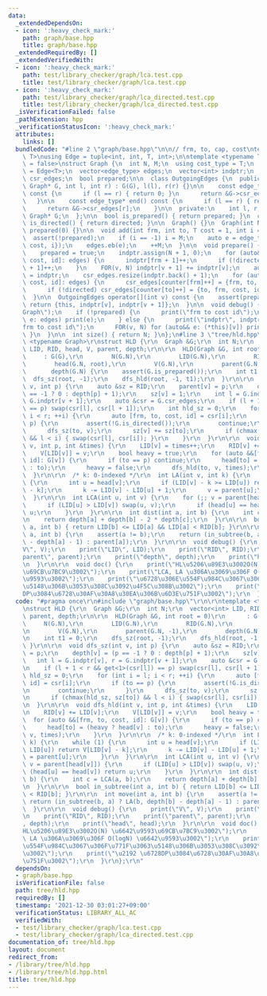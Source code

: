 ```yaml
---
data:
  _extendedDependsOn:
  - icon: ':heavy_check_mark:'
    path: graph/base.hpp
    title: graph/base.hpp
  _extendedRequiredBy: []
  _extendedVerifiedWith:
  - icon: ':heavy_check_mark:'
    path: test/library_checker/graph/lca.test.cpp
    title: test/library_checker/graph/lca.test.cpp
  - icon: ':heavy_check_mark:'
    path: test/library_checker/graph/lca_directed.test.cpp
    title: test/library_checker/graph/lca_directed.test.cpp
  _isVerificationFailed: false
  _pathExtension: hpp
  _verificationStatusIcon: ':heavy_check_mark:'
  attributes:
    links: []
  bundledCode: "#line 2 \"graph/base.hpp\"\n\n// frm, to, cap, cost\ntemplate <typename\
    \ T>\nusing Edge = tuple<int, int, T, int>;\n\ntemplate <typename T, bool directed\
    \ = false>\nstruct Graph {\n  int N, M;\n  using cost_type = T;\n  using edge_type\
    \ = Edge<T>;\n  vector<edge_type> edges;\n  vector<int> indptr;\n  vector<edge_type>\
    \ csr_edges;\n  bool prepared;\n\n  class OutgoingEdges {\n  public:\n    OutgoingEdges(const\
    \ Graph* G, int l, int r) : G(G), l(l), r(r) {}\n\n    const edge_type* begin()\
    \ const {\n      if (l == r) { return 0; }\n      return &G->csr_edges[l];\n \
    \   }\n\n    const edge_type* end() const {\n      if (l == r) { return 0; }\n\
    \      return &G->csr_edges[r];\n    }\n\n  private:\n    int l, r;\n    const\
    \ Graph* G;\n  };\n\n  bool is_prepared() { return prepared; }\n  constexpr bool\
    \ is_directed() { return directed; }\n\n  Graph() {}\n  Graph(int N) : N(N), M(0),\
    \ prepared(0) {}\n\n  void add(int frm, int to, T cost = 1, int i = -1) {\n  \
    \  assert(!prepared);\n    if (i == -1) i = M;\n    auto e = edge_type({frm, to,\
    \ cost, i});\n    edges.eb(e);\n    ++M;\n  }\n\n  void prepare() {\n    assert(!prepared);\n\
    \    prepared = true;\n    indptr.assign(N + 1, 0);\n    for (auto&& [frm, to,\
    \ cost, id]: edges) {\n      indptr[frm + 1]++;\n      if (!directed) indptr[to\
    \ + 1]++;\n    }\n    FOR(v, N) indptr[v + 1] += indptr[v];\n    auto counter\
    \ = indptr;\n    csr_edges.resize(indptr.back() + 1);\n    for (auto&& [frm, to,\
    \ cost, id]: edges) {\n      csr_edges[counter[frm]++] = {frm, to, cost, id};\n\
    \      if (!directed) csr_edges[counter[to]++] = {to, frm, cost, id};\n    }\n\
    \  }\n\n  OutgoingEdges operator[](int v) const {\n    assert(prepared);\n   \
    \ return {this, indptr[v], indptr[v + 1]};\n  }\n\n  void debug() {\n    print(\"\
    Graph\");\n    if (!prepared) {\n      print(\"frm to cost id\");\n      for (auto&&\
    \ e: edges) print(e);\n    } else {\n      print(\"indptr\", indptr);\n      print(\"\
    frm to cost id\");\n      FOR(v, N) for (auto&& e: (*this)[v]) print(e);\n   \
    \ }\n  }\n\n  int size() { return N; }\n};\n#line 3 \"tree/hld.hpp\"\n\r\ntemplate\
    \ <typename Graph>\r\nstruct HLD {\r\n  Graph &G;\r\n  int N;\r\n  vector<int>\
    \ LID, RID, head, V, parent, depth;\r\n\r\n  HLD(Graph &G, int root = 0)\r\n \
    \     : G(G),\r\n        N(G.N),\r\n        LID(G.N),\r\n        RID(G.N),\r\n\
    \        head(G.N, root),\r\n        V(G.N),\r\n        parent(G.N, -1),\r\n \
    \       depth(G.N) {\r\n    assert(G.is_prepared());\r\n    int t1 = 0;\r\n  \
    \  dfs_sz(root, -1);\r\n    dfs_hld(root, -1, t1);\r\n  }\r\n\r\n  void dfs_sz(int\
    \ v, int p) {\r\n    auto &sz = RID;\r\n    parent[v] = p;\r\n    depth[v] = (p\
    \ == -1 ? 0 : depth[p] + 1);\r\n    sz[v] = 1;\r\n    int l = G.indptr[v], r =\
    \ G.indptr[v + 1];\r\n    auto &csr = G.csr_edges;\r\n    if (l + 1 < r && get<1>(csr[l])\
    \ == p) swap(csr[l], csr[l + 1]);\r\n    int hld_sz = 0;\r\n    for (int i = l;\
    \ i < r; ++i) {\r\n      auto [frm, to, cost, id] = csr[i];\r\n      if (to ==\
    \ p) {\r\n        assert(!G.is_directed());\r\n        continue;\r\n      }\r\n\
    \      dfs_sz(to, v);\r\n      sz[v] += sz[to];\r\n      if (chmax(hld_sz, sz[to])\
    \ && l < i) { swap(csr[l], csr[i]); }\r\n    }\r\n  }\r\n\r\n  void dfs_hld(int\
    \ v, int p, int &times) {\r\n    LID[v] = times++;\r\n    RID[v] += LID[v];\r\n\
    \    V[LID[v]] = v;\r\n    bool heavy = true;\r\n    for (auto &&[frm, to, cost,\
    \ id]: G[v]) {\r\n      if (to == p) continue;\r\n      head[to] = (heavy ? head[v]\
    \ : to);\r\n      heavy = false;\r\n      dfs_hld(to, v, times);\r\n    }\r\n\
    \  }\r\n\r\n  /* k: 0-indexed */\r\n  int LA(int v, int k) {\r\n    while (1)\
    \ {\r\n      int u = head[v];\r\n      if (LID[v] - k >= LID[u]) return V[LID[v]\
    \ - k];\r\n      k -= LID[v] - LID[u] + 1;\r\n      v = parent[u];\r\n    }\r\n\
    \  }\r\n\r\n  int LCA(int u, int v) {\r\n    for (;; v = parent[head[v]]) {\r\n\
    \      if (LID[u] > LID[v]) swap(u, v);\r\n      if (head[u] == head[v]) return\
    \ u;\r\n    }\r\n  }\r\n\r\n  int dist(int a, int b) {\r\n    int c = LCA(a, b);\r\
    \n    return depth[a] + depth[b] - 2 * depth[c];\r\n  }\r\n\r\n  bool in_subtree(int\
    \ a, int b) { return LID[b] <= LID[a] && LID[a] < RID[b]; }\r\n\r\n  int move(int\
    \ a, int b) {\r\n    assert(a != b);\r\n    return (in_subtree(b, a) ? LA(b, depth[b]\
    \ - depth[a] - 1) : parent[a]);\r\n  }\r\n\r\n  void debug() {\r\n    print(\"\
    V\", V);\r\n    print(\"LID\", LID);\r\n    print(\"RID\", RID);\r\n    print(\"\
    parent\", parent);\r\n    print(\"depth\", depth);\r\n    print(\"head\", head);\r\
    \n  }\r\n\r\n  void doc() {\r\n    print(\"HL\u5206\u89E3\u3002O(N) \u6642\u9593\
    \u69CB\u7BC9\u3002\");\r\n    print(\"LCA, LA \u306A\u3069\u306F O(logN) \u6642\
    \u9593\u3002\");\r\n    print(\"\u6728\u306E\u554F\u984C\u3067\u306F\u771F\u3063\
    \u5148\u306B\u3053\u308C\u3092\u4F5C\u308B\u3002\");\r\n    print(\"\u2192 \u6728\
    DP\u3084\u6728\u30AF\u30A8\u30EA\u306B\u6D3E\u751F\u3002\");\r\n  }\r\n};\r\n"
  code: "#pragma once\r\n#include \"graph/base.hpp\"\r\n\r\ntemplate <typename Graph>\r\
    \nstruct HLD {\r\n  Graph &G;\r\n  int N;\r\n  vector<int> LID, RID, head, V,\
    \ parent, depth;\r\n\r\n  HLD(Graph &G, int root = 0)\r\n      : G(G),\r\n   \
    \     N(G.N),\r\n        LID(G.N),\r\n        RID(G.N),\r\n        head(G.N, root),\r\
    \n        V(G.N),\r\n        parent(G.N, -1),\r\n        depth(G.N) {\r\n    assert(G.is_prepared());\r\
    \n    int t1 = 0;\r\n    dfs_sz(root, -1);\r\n    dfs_hld(root, -1, t1);\r\n \
    \ }\r\n\r\n  void dfs_sz(int v, int p) {\r\n    auto &sz = RID;\r\n    parent[v]\
    \ = p;\r\n    depth[v] = (p == -1 ? 0 : depth[p] + 1);\r\n    sz[v] = 1;\r\n \
    \   int l = G.indptr[v], r = G.indptr[v + 1];\r\n    auto &csr = G.csr_edges;\r\
    \n    if (l + 1 < r && get<1>(csr[l]) == p) swap(csr[l], csr[l + 1]);\r\n    int\
    \ hld_sz = 0;\r\n    for (int i = l; i < r; ++i) {\r\n      auto [frm, to, cost,\
    \ id] = csr[i];\r\n      if (to == p) {\r\n        assert(!G.is_directed());\r\
    \n        continue;\r\n      }\r\n      dfs_sz(to, v);\r\n      sz[v] += sz[to];\r\
    \n      if (chmax(hld_sz, sz[to]) && l < i) { swap(csr[l], csr[i]); }\r\n    }\r\
    \n  }\r\n\r\n  void dfs_hld(int v, int p, int &times) {\r\n    LID[v] = times++;\r\
    \n    RID[v] += LID[v];\r\n    V[LID[v]] = v;\r\n    bool heavy = true;\r\n  \
    \  for (auto &&[frm, to, cost, id]: G[v]) {\r\n      if (to == p) continue;\r\n\
    \      head[to] = (heavy ? head[v] : to);\r\n      heavy = false;\r\n      dfs_hld(to,\
    \ v, times);\r\n    }\r\n  }\r\n\r\n  /* k: 0-indexed */\r\n  int LA(int v, int\
    \ k) {\r\n    while (1) {\r\n      int u = head[v];\r\n      if (LID[v] - k >=\
    \ LID[u]) return V[LID[v] - k];\r\n      k -= LID[v] - LID[u] + 1;\r\n      v\
    \ = parent[u];\r\n    }\r\n  }\r\n\r\n  int LCA(int u, int v) {\r\n    for (;;\
    \ v = parent[head[v]]) {\r\n      if (LID[u] > LID[v]) swap(u, v);\r\n      if\
    \ (head[u] == head[v]) return u;\r\n    }\r\n  }\r\n\r\n  int dist(int a, int\
    \ b) {\r\n    int c = LCA(a, b);\r\n    return depth[a] + depth[b] - 2 * depth[c];\r\
    \n  }\r\n\r\n  bool in_subtree(int a, int b) { return LID[b] <= LID[a] && LID[a]\
    \ < RID[b]; }\r\n\r\n  int move(int a, int b) {\r\n    assert(a != b);\r\n   \
    \ return (in_subtree(b, a) ? LA(b, depth[b] - depth[a] - 1) : parent[a]);\r\n\
    \  }\r\n\r\n  void debug() {\r\n    print(\"V\", V);\r\n    print(\"LID\", LID);\r\
    \n    print(\"RID\", RID);\r\n    print(\"parent\", parent);\r\n    print(\"depth\"\
    , depth);\r\n    print(\"head\", head);\r\n  }\r\n\r\n  void doc() {\r\n    print(\"\
    HL\u5206\u89E3\u3002O(N) \u6642\u9593\u69CB\u7BC9\u3002\");\r\n    print(\"LCA,\
    \ LA \u306A\u3069\u306F O(logN) \u6642\u9593\u3002\");\r\n    print(\"\u6728\u306E\
    \u554F\u984C\u3067\u306F\u771F\u3063\u5148\u306B\u3053\u308C\u3092\u4F5C\u308B\
    \u3002\");\r\n    print(\"\u2192 \u6728DP\u3084\u6728\u30AF\u30A8\u30EA\u306B\u6D3E\
    \u751F\u3002\");\r\n  }\r\n};\r\n"
  dependsOn:
  - graph/base.hpp
  isVerificationFile: false
  path: tree/hld.hpp
  requiredBy: []
  timestamp: '2021-12-30 03:01:27+09:00'
  verificationStatus: LIBRARY_ALL_AC
  verifiedWith:
  - test/library_checker/graph/lca.test.cpp
  - test/library_checker/graph/lca_directed.test.cpp
documentation_of: tree/hld.hpp
layout: document
redirect_from:
- /library/tree/hld.hpp
- /library/tree/hld.hpp.html
title: tree/hld.hpp
---
```

